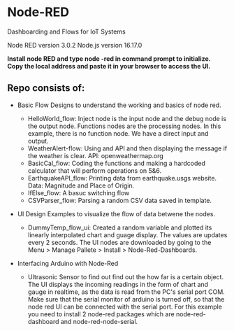 # Node-RED
Dashboarding and Flows for IoT Systems

Node RED version 3.0.2
Node.js version 16.17.0

**Install node RED and type node -red in command prompt to initialize. 
Copy the local address and paste it in your browser to access the UI.**

## Repo consists of:
- Basic Flow Designs to understand the working and basics of node red.
  - HelloWorld_flow:
    Inject node is the input node and the debug node is the output node.
    Functions nodes are the processing nodes. In this example, there is no function node.
    We have a direct input and output.
  - WeatherAlert-flow:
    Using and API and then displaying the message if the weather is clear.
    API: openweathermap.org
  - BasicCal_flow:
    Coding the functions and making a hardcoded calculator that will perform operations on 5&6.
  - EarthquakeAPI_flow: Printing data from earthquake.usgs website. Data: Magnitude and Place of Origin.
  - IfElse_flow: A basuc switching flow
  - CSVParser_flow: Parsing a random CSV data saved in template. 
    

- UI Design Examples to visualize the flow of data betwene the nodes.
  - DummyTemp_flow_ui: Created a random variable and plotted its linearly interpolated chart and guage display. The values are updates every 2 seconds. The UI nodes are downloaded by going to the Menu > Manage Pallete > Install > Node-Red-Dashboards. 
  
- Interfacing Arduino with Node-Red
  - Ultrasonic Sensor to find out find out the how far is a certain object. The UI displays the incoming readings in the form of chart and gauge in realtime, as the data is read from the PC's serial port COM. Make sure that the serial monitor of arduino is turned off, so that the node red UI can be connected with the serial port. For this example you need to install 2 node-red packages which are node-red-dashboard and node-red-node-serial. 
